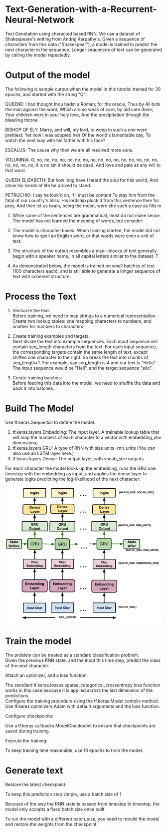 # Text-Generation-with-a-Recurrent-Neural-Network
Text Genetation using characted based RNN.  We use a dataset of Shakespeare's writing from Andrej Karpathy's. Given a sequence of characters from this data ("Shakespear"), a model is trained to predict the next character in the sequence. Longer sequences of text can be generated by calling the model repeatedly.

# Output of the model
The following is sample output when the model in this tutorial trained for 30 epochs, and started with the string "Q":

QUEENE:
I had thought thou hadst a Roman; for the oracle,
Thus by All bids the man against the word,
Which are so weak of care, by old care done;
Your children were in your holy love,
And the precipitation through the bleeding throne.

BISHOP OF ELY:
Marry, and will, my lord, to weep in such a one were prettiest;
Yet now I was adopted heir
Of the world's lamentable day,
To watch the next way with his father with his face?

ESCALUS:
The cause why then we are all resolved more sons.

VOLUMNIA:
O, no, no, no, no, no, no, no, no, no, no, no, no, no, no, no, no, no, no, no, no, it is no sin it should be dead,
And love and pale as any will to that word.

QUEEN ELIZABETH:
But how long have I heard the soul for this world,
And show his hands of life be proved to stand.

PETRUCHIO:
I say he look'd on, if I must be content
To stay him from the fatal of our country's bliss.
His lordship pluck'd from this sentence then for prey,
And then let us twain, being the moon,
were she such a case as fills m

1. While some of the sentences are grammatical, most do not make sense. The model has not learned the meaning of words, but consider:

2. The model is character-based. When training started, the model did not know how to spell an English word, or that words were even a unit of text.

3. The structure of the output resembles a play—blocks of text generally begin with a speaker name, in all capital letters similar to the dataset.
T
4. As demonstrated below, the model is trained on small batches of text (100 characters each), and is still able to generate a longer sequence of text with coherent structure.

# Process the Text
1. Vectorize the text:   
  Before training, we need to map strings to a numerical representation. Create two lookup tables: one mapping characters to numbers, and another for numbers to characters.
2. Create training examples and targets:  
  Next divide the text into example sequences. 
  Each input sequence will contain seq_length characters from the text.
  For each input sequence, the corresponding targets contain the same length of text, except shifted one character to the right.
  So break the text into chunks of seq_length+1. 
  For example, say seq_length is 4 and our text is "Hello". The input sequence would be "Hell", and the target sequence "ello".
  
3. Create training batches:  
  Before feeding this data into the model, we need to shuffle the data and pack it into batches.

# Build The Model
Use tf.keras.Sequential to define the model. 

1. tf.keras.layers.Embedding: The input layer. A trainable lookup table that will map the numbers of each character to a vector with embedding_dim dimensions;
2. tf.keras.layers.GRU: A type of RNN with size units=rnn_units (You can also use an LSTM layer here.)
3. tf.keras.layers.Dense: The output layer, with vocab_size outputs.

For each character the model looks up the embedding, runs the GRU one timestep with the embedding as input, and applies the dense layer to generate logits predicting the log-likelihood of the next character:

![alt text](https://github.com/MedentzidisCharalampos/Text-Generation-with-a-Recurrent-Neural-Network/blob/main/model_architecture.png)

# Train the model

The problem can be treated as a standard classification problem.     
Given the previous RNN state, and the input this time step, predict the class of the next character.

Attach an optimizer, and a loss function: 

The standard tf.keras.losses.sparse_categorical_crossentropy loss function works in this case because it is applied across the last dimension of the predictions.    
Configure the training procedure using the tf.keras.Model.compile method.  
Use tf.keras.optimizers.Adam with default arguments and the loss function.

Configure checkpoints:

Use a tf.keras.callbacks.ModelCheckpoint to ensure that checkpoints are saved during training.

Execute the training:

To keep training time reasonable, use 10 epochs to train the model.

# Generate text
Restore the latest checkpoint:  

To keep this prediction step simple, use a batch size of 1.

Because of the way the RNN state is passed from timestep to timestep, the model only accepts a fixed batch size once built.

To run the model with a different batch_size, you need to rebuild the model and restore the weights from the checkpoint.
